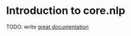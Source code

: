 # Introduction to core.nlp

TODO: write [great documentation](http://jacobian.org/writing/great-documentation/what-to-write/)
